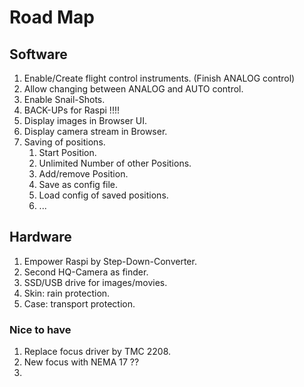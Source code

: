 # Road Map

## Software

1. Enable/Create flight control instruments. (Finish ANALOG control)
1. Allow changing between ANALOG and AUTO control.
1. Enable Snail-Shots.
1. BACK-UPs for Raspi !!!!
1. Display images in Browser UI.
1. Display camera stream in Browser.
1. Saving of positions. 
   1. Start Position.
   1. Unlimited Number of other Positions.
   1. Add/remove Position.
   1. Save as config file.
   1. Load config of saved positions.
   1. ...
   
## Hardware

1. Empower Raspi by Step-Down-Converter.
1. Second HQ-Camera as finder.
1. SSD/USB drive for images/movies.
1. Skin: rain protection.
1. Case: transport protection.

### Nice to have 
1. Replace focus driver by TMC 2208.
1. New focus with NEMA 17 ??
1. 